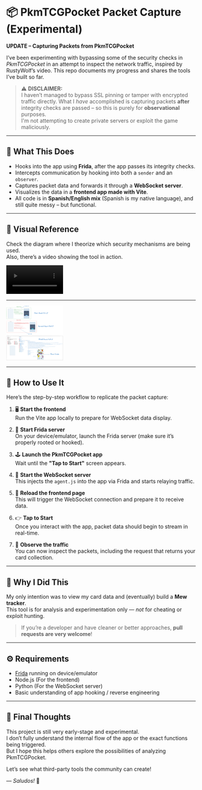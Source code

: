 # 📦 PkmTCGPocket Packet Capture (Experimental)

**UPDATE – Capturing Packets from PkmTCGPocket**

I’ve been experimenting with bypassing some of the security checks in _PkmTCGPocket_ in an attempt to inspect the network traffic, inspired by RustyWolf’s video. This repo documents my progress and shares the tools I’ve built so far.

> ⚠️ **DISCLAIMER:**  
> I haven’t managed to bypass SSL pinning or tamper with encrypted traffic directly. What I _have_ accomplished is capturing packets **after** integrity checks are passed – so this is purely for **observational** purposes.  
> I'm not attempting to create private servers or exploit the game maliciously.

---

## 🧠 What This Does

- Hooks into the app using **Frida**, after the app passes its integrity checks.
- Intercepts communication by hooking into both a `sender` and an `observer`.
- Captures packet data and forwards it through a **WebSocket server**.
- Visualizes the data in a **frontend app made with Vite**.
- All code is in **Spanish/English mix** (Spanish is my native language), and still quite messy – but functional.

---

## 📸 Visual Reference

Check the diagram where I theorize which security mechanisms are being used.  
Also, there’s a video showing the tool in action.

<video src="media/demo.mp4" controls width="30%"></video>

---

<img src="media/checks.png" alt="Security checks diagram" width="30%" />

---

## 🧪 How to Use It

Here’s the step-by-step workflow to replicate the packet capture:

1. 🖥 **Start the frontend**  
   Run the Vite app locally to prepare for WebSocket data display.

2. 📱 **Start Frida server**  
   On your device/emulator, launch the Frida server (make sure it’s properly rooted or hooked).

3. 🕹 **Launch the PkmTCGPocket app**  
   Wait until the **"Tap to Start"** screen appears.

4. 🧬 **Start the WebSocket server**  
   This injects the `agent.js` into the app via Frida and starts relaying traffic.

5. 🔄 **Reload the frontend page**  
   This will trigger the WebSocket connection and prepare it to receive data.

6. 👉 **Tap to Start**  
   Once you interact with the app, packet data should begin to stream in real-time.

7. 🧾 **Observe the traffic**  
   You can now inspect the packets, including the request that returns your card collection.

---

## 🎯 Why I Did This

My only intention was to view my card data and (eventually) build a **Mew tracker**.  
This tool is for analysis and experimentation only — _not_ for cheating or exploit hunting.

> If you’re a developer and have cleaner or better approaches, **pull requests are very welcome**!

---

## ⚙️ Requirements

- [Frida](https://frida.re/) running on device/emulator
- Node.js (For the frontend)
- Python (For the WebSocket server)
- Basic understanding of app hooking / reverse engineering

---

## 💬 Final Thoughts

This project is still very early-stage and experimental.  
I don’t fully understand the internal flow of the app or the exact functions being triggered.  
But I hope this helps others explore the possibilities of analyzing PkmTCGPocket.

Let’s see what third-party tools the community can create!

— _Saludos!_ 👋
